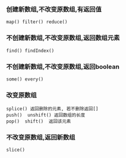 ### 创建新数组,不改变原数组,有返回值
```
map() filter() reduce()
```
### 不创建新数组,不改变原数组,返回数组元素
```
find() findIndex()
```
### 不创建新数组,不改变原数组,返回boolean
```
some() every()
```
### 改变原数组
```
splice() 返回删除的元素, 若不删除返回[]
push()  unshift() 返回数组的长度
pop()  shift()  返回该元素
```
### 不改变原数组,返回新数组
```
slice()
```
